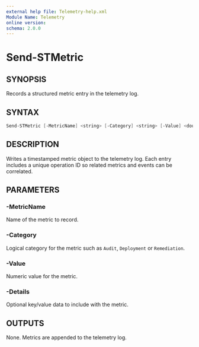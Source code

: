 ```yaml
---
external help file: Telemetry-help.xml
Module Name: Telemetry
online version:
schema: 2.0.0
---
```


# Send-STMetric

## SYNOPSIS
Records a structured metric entry in the telemetry log.

## SYNTAX
```powershell
Send-STMetric [-MetricName] <string> [-Category] <string> [-Value] <double> [[-Details] <hashtable>] [<CommonParameters>]
```

## DESCRIPTION
Writes a timestamped metric object to the telemetry log. Each entry includes a unique operation ID so related metrics and events can be correlated.

## PARAMETERS
### -MetricName
Name of the metric to record.
### -Category
Logical category for the metric such as `Audit`, `Deployment` or `Remediation`.
### -Value
Numeric value for the metric.
### -Details
Optional key/value data to include with the metric.

## OUTPUTS
None. Metrics are appended to the telemetry log.
